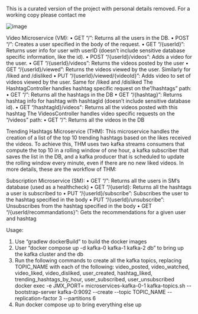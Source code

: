This is a curated version of the project with personal details removed. For a working copy please contact me

![image](https://github.com/user-attachments/assets/3a0ecdca-7e65-4d50-92fb-359ee708c78b)

Video Microservice (VM): 
• GET “/”: Returns all the users in the DB.
• POST “/”: Creates a user specified in the body of the request.
• GET “/{userId}”: Returns user info for user with userID (doesn’t include sensitive database specific information,
like the id).
• POST “/{userId}/videos”: Adds a video for the user.
• GET “/{userId}/videos”: Returns the videos posted by the user
• GET “/{userId}/viewed”: Returns the videos viewed by the user. Similarly for /liked and /disliked
• PUT “/{userId}/viewed/{videoId}”: Adds video to set of videos viewed by the user. Same for /liked and /disliked
The HashtagController handles hashtag specific request on the”/hashtags” path:
• GET “/”: Returns all the hashtags in the DB
• GET “/{hashtag}”: Returns hashtag info for hashtag with hashtagId (doesn’t include sensitive database id).
• GET “/hashtagId}/videos": Returns all the videos posted with this hashtag
The VideosController handles video specific requests on the “/videos” path:
• GET “/”: Returns all the videos in the DB

Trending Hashtags Microservice (THM):
This microservice handles the creation of a list of the top 10 trending hashtags based on the likes received the videos. To
achieve this, THM uses two kafka streams consumers that compute the top 10 in a rolling window of one hour, a kafka
subscriber that saves the list in the DB, and a kafka producer that is scheduled to update the rolling window every
minute, even if there are no new liked videos. In more details, these are the workflow of THM:

Subscription Microservice (SM):
• GET “/”: Returns all the users in SM’s database (used as a healthcheck)
• GET “/{userId}: Returns all the hashtags a user is subscribed to
• PUT “/{userId}/subscribe”: Subscribes the user to the hashtag specified in the body
• PUT “/{userId}/unsubscribe”: Unsubscribes from the hashtag specified in the body
• GET “/{userId/recommandations}”: Gets the recommendations for a given user and hashtag

Usage:
1. Use “gradlew dockerBuild” to build the docker images
2. User “docker compose up -d kafka-0 kafka-1 kafka-2 db” to bring up the kafka cluster and the db
3. Run the following commands to create all the kafka topics, replacing TOPIC_NAME with each of the
following: video_posted, video_watched, video_liked, video_disliked, user_created, hashtag_liked,
trending_hashtags_by_hour, user_subscribed, user_unsubscribed
docker exec -e JMX_PORT= microservices-kafka-0-1 kafka-topics.sh --bootstrap-server kafka-0:9092 --create
--topic TOPIC_NAME --replication-factor 3 --partitions 6
4. Run docker compose up to bring everything else up
